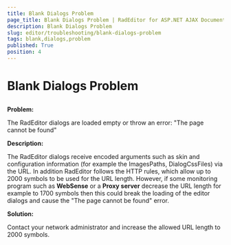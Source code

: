 ```yaml
---
title: Blank Dialogs Problem
page_title: Blank Dialogs Problem | RadEditor for ASP.NET AJAX Documentation
description: Blank Dialogs Problem
slug: editor/troubleshooting/blank-dialogs-problem
tags: blank,dialogs,problem
published: True
position: 4
---
```


# Blank Dialogs Problem



## 

**Problem:**

The RadEditor dialogs are loaded empty or throw an error: "The page cannot be found"

**Description:**

The RadEditor dialogs receive encoded arguments such as skin and configuration information (for example the ImagesPaths, DialogCssFiles) via the URL. In addition RadEditor follows the HTTP rules, which allow up to 2000 symbols to be used for the URL length. However, if some monitoring program such as **WebSense** or a **Proxy server** decrease the URL length for example to 1700 symbols then this could break the loading of the editor dialogs and cause the "The page cannot be found" error.

**Solution:**

Contact your network administrator and increase the allowed URL length to 2000 symbols.
